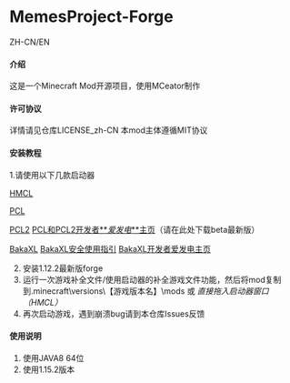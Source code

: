 # MemesProject-Forge

ZH-CN/EN

#### 介绍
这是一个Minecraft Mod开源项目，使用MCeator制作

#### 许可协议
详情请见仓库LICENSE_zh-CN
本mod主体遵循MIT协议
#### 安装教程

1.请使用以下几款启动器

[HMCL](https://hmcl.huangyuhui.net/download)

[PCL](https://www.mcbbs.net/forum.php?mod=viewthread&tid=719579)

[PCL2](https://afdian.net/p/26a95798541d11eba4c552540025c377)
[PCL和PCL2开发者**_爱发电_**主页](https://afdian.net/@LTCat?tab=feed)（请在此处下载beta最新版）

[BakaXL](https://www.bakaxl.com/)
[BakaXL安全使用指引](https://www.bakaxl.com/notice/SafeUse.html)
[BakaXL开发者爱发电主页](https://afdian.net/@TT702?tab=feed)

2.  安装1.12.2最新版forge
3.  运行一次游戏补全文件/使用启动器的补全游戏文件功能，然后将mod复制到.minecraft\versions\【游戏版本名】\mods 或 _直接拖入启动器窗口（HMCL）_ 
4.  再次启动游戏，遇到崩溃bug请到本仓库Issues反馈

#### 使用说明

1.  使用JAVA8 64位
2.  使用1.15.2版本
